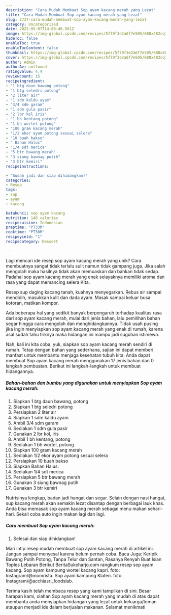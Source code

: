 ```yaml
---
description: "Cara Mudah Membuat Sop ayam kacang merah yang Lezat"
title: "Cara Mudah Membuat Sop ayam kacang merah yang Lezat"
slug: 2737-cara-mudah-membuat-sop-ayam-kacang-merah-yang-lezat
category: Uncategorized
date: 2022-05-07T14:08:46.561Z
image: https://img-global.cpcdn.com/recipes/5f79f3e2a6f7e505/680x482cq70/sop-ayam-kacang-merah-foto-resep-utama.jpg
hideToc: false
enableToc: true
enableTocContent: false
thumbnail: https://img-global.cpcdn.com/recipes/5f79f3e2a6f7e505/680x482cq70/sop-ayam-kacang-merah-foto-resep-utama.jpg
cover: https://img-global.cpcdn.com/recipes/5f79f3e2a6f7e505/680x482cq70/sop-ayam-kacang-merah-foto-resep-utama.jpg
author: Admin
authorAv: notfound
ratingvalue: 4.4
reviewcount: 15
recipeingredient:
- "1 btg daun bawang potong"
- "1 btg seledri potong"
- "2 liter air"
- "1 sdm kaldu ayam"
- "3/4 sdm garam"
- "1 sdm gula pasir"
- "2 lbr kol iris"
- "1 bh kentang potong"
- "1 bh wortel potong"
- "100 gram kacang merah"
- "1/2 ekor ayam potong sesuai selera"
- "10 buah bakso"
- " Bahan Halus"
- "1/4 sdt merica"
- "5 btr bawang merah"
- "3 siung bawnag putih"
- "3 btr kemiri"
recipeinstructions:

- "Sudah jadi dan siap dihidangkan!"
categories:
- Resep
tags:
- sop
- ayam
- kacang

katakunci: sop ayam kacang 
nutrition: 148 calories
recipecuisine: Indonesian
preptime: "PT33M"
cooktime: "PT30M"
recipeyield: "1"
recipecategory: Dessert

---
```





Lagi mencari ide resep sop ayam kacang merah yang unik? Cara membuatnya sangat tidak terlalu sulit namun tidak gampang juga. Jika salah mengolah maka hasilnya tidak akan memuaskan dan bahkan tidak sedap. Padahal sop ayam kacang merah yang enak selayaknya memiliki aroma dan rasa yang dapat memancing selera Kita.





Resep sup daging kacang tanah, kuahnya menyegarkan. Rebus air sampai mendidih, masukkan kulit dan dada ayam. Masak sampai keluar busa kotoran, matikan kompor.

Ada beberapa hal yang sedikit banyak berpengaruh terhadap kualitas rasa dari sop ayam kacang merah, mulai dari jenis bahan, lalu pemilihan bahan segar hingga cara mengolah dan menghidangkannya. Tidak usah pusing jika ingin menyiapkan sop ayam kacang merah yang enak di rumah, karena asal sudah tahu triknya maka hidangan ini mampu jadi suguhan istimewa.






Nah, kali ini kita coba, yuk, siapkan sop ayam kacang merah sendiri di rumah. Tetap dengan bahan yang sederhana, sajian ini dapat memberi manfaat untuk membantu menjaga kesehatan tubuh kita. Anda dapat membuat Sop ayam kacang merah menggunakan 17 jenis bahan dan 0 langkah pembuatan. Berikut ini langkah-langkah untuk membuat hidangannya.

<!--inarticleads1-->

##### Bahan-bahan dan bumbu yang digunakan untuk menyiapkan Sop ayam kacang merah:

1. Siapkan 1 btg daun bawang, potong
1. Siapkan 1 btg seledri potong
1. Persiapkan 2 liter air
1. Siapkan 1 sdm kaldu ayam
1. Ambil 3/4 sdm garam
1. Sediakan 1 sdm gula pasir
1. Gunakan 2 lbr kol, iris
1. Ambil 1 bh kentang, potong
1. Sediakan 1 bh wortel, potong
1. Siapkan 100 gram kacang merah
1. Sediakan 1/2 ekor ayam potong sesuai selera
1. Persiapkan 10 buah bakso
1. Siapkan  Bahan Halus:
1. Sediakan 1/4 sdt merica
1. Persiapkan 5 btr bawang merah
1. Gunakan 3 siung bawnag putih
1. Gunakan 3 btr kemiri


Nutrisinya lengkap, badan jadi hangat dan segar. Selain dengan nasi hangat, sup kacang merah akan semakin lezat disantap dengan berbagai lauk khas. Anda bisa memasak sop ayam kacang merah sebagai menu makan sehari-hari. Sekali coba auto ingin makan lagi dan lagi. 

<!--inarticleads2-->

##### Cara membuat Sop ayam kacang merah:


1. Selesai dan siap dihidangkan!

Mari intip resep mudah membuat sop ayam kacang merah di artikel ini. Jangan sampai menyesal karena belum pernah coba. Baca Juga: Keripik Bawang Putih Potong, Tanpa Telur dan Santan, Rasanya Renyah Buat Isian Toples Lebaran Berikut BeritaSukoharjo.com rangkum resep sop ayam kacang. Sop ayam kampung wortel kacang kapri. foto: Instagram/@momrista. Sop ayam kampung Klaten. foto: Instagram/@acchiasri_foodslab. 

Terima kasih telah membaca resep yang kami tampilkan di sini. Besar harapan kami, olahan Sop ayam kacang merah yang mudah di atas dapat membantu anda menyiapkan hidangan yang lezat untuk keluarga/teman ataupun menjadi ide dalam berjualan makanan. Selamat menikmati
